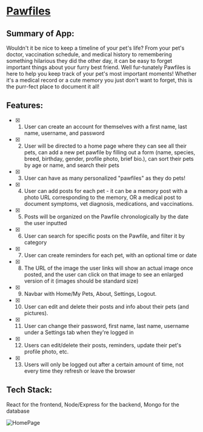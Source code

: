 
# [Pawfiles](https://pawfiles.herokuapp.com/)

## Summary of App:
Wouldn't it be nice to keep a timeline of your pet's life? From your pet's doctor, vaccination schedule, and medical history to remembering something hilarious they did the other day, it can be easy to forget important things about your furry best friend. Well fur-tunately Pawfiles is here to help you keep track of your pet's most important moments! Whether it's a medical record or a cute memory you just don't want to forget, this is the purr-fect place to document it all!

## Features: 
- [x] 1. User can create an account for themselves with a first name, last name, username, and password
- [x] 2. User will be directed to a home page where they can see all their pets, can add a new pet pawfile by filling out a form (name, species, breed, birthday, gender, profile photo, brief bio.), can sort their pets by age or name, and search their pets
- [x] 3. User can have as many personalized "pawfiles" as they do pets!
- [x] 4. User can add posts for each pet - it can be a memory post with a photo URL corresponding to the memory, OR a medical post to document symptoms, vet diagnosis, medications, and vaccinations.
- [x] 5. Posts will be organized on the Pawfile chronologically by the date the user inputted
- [x] 6. User can search for specific posts on the Pawfile, and filter it by category
- [x] 7. User can create reminders for each pet, with an optional time or date
- [x] 8. The URL of the image the user links will show an actual image once posted, and the user can click on that image to see an enlarged version of it (images should be standard size) 
- [x] 9. Navbar with Home/My Pets, About, Settings, Logout.
- [x] 10. User can edit and delete their posts and info about their pets (and pictures). 
- [x] 11. User can change their password, first name, last name, username under a Settings tab when they're logged in
- [x] 12. Users can edit/delete their posts, reminders, update their pet's profile photo, etc.
- [x] 13. Users will only be logged out after a certain amount of time, not every time they refresh or leave the browser

## Tech Stack: 
React for the frontend, Node/Express for the backend, Mongo for the database

![HomePage](https://drive.google.com/file/d/1_63xErbm1oZHqFnE4mRHffjKXxdFwmTZ/view?usp=sharing)

